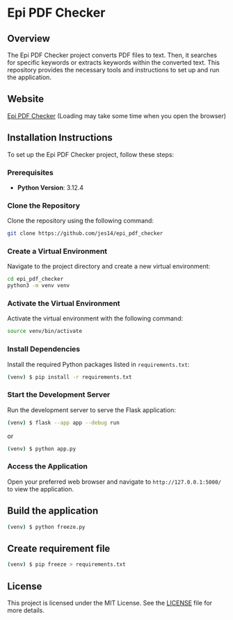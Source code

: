 # Epi PDF Checker

## Overview

The Epi PDF Checker project converts PDF files to text. Then, it searches for specific keywords or extracts keywords within the converted text. This repository provides the necessary tools and instructions to set up and run the application.

## Website
[Epi PDF Checker](https://epi-pdf-checker.onrender.com/)
(Loading may take some time when you open the browser)

## Installation Instructions

To set up the Epi PDF Checker project, follow these steps:

### Prerequisites

- **Python Version**: 3.12.4
### Clone the Repository

Clone the repository using the following command:

```sh
git clone https://github.com/jes14/epi_pdf_checker
```

### Create a Virtual Environment

Navigate to the project directory and create a new virtual environment:

```sh
cd epi_pdf_checker
python3 -m venv venv
```

### Activate the Virtual Environment

Activate the virtual environment with the following command:

```sh
source venv/bin/activate
```

### Install Dependencies

Install the required Python packages listed in `requirements.txt`:

```sh
(venv) $ pip install -r requirements.txt
```


### Start the Development Server

Run the development server to serve the Flask application:

```sh
(venv) $ flask --app app --debug run
```

or 

```sh
(venv) $ python app.py
```

### Access the Application

Open your preferred web browser and navigate to `http://127.0.0.1:5000/` to view the application.

## Build the application

```sh
(venv) $ python freeze.py
```

## Create requirement file
```sh
(venv) $ pip freeze > requirements.txt
```

## License

This project is licensed under the MIT License. See the [LICENSE](LICENSE) file for more details.
